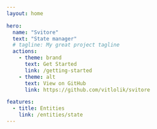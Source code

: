 ```yaml
---
layout: home

hero:
  name: "Svitore"
  text: "State manager"
  # tagline: My great project tagline
  actions:
    - theme: brand
      text: Get Started
      link: /getting-started
    - theme: alt
      text: View on GitHub
      link: https://github.com/vitlolik/svitore

features:
  - title: Entities
    link: /entities/state
---
```

